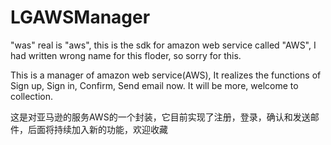 # LGAWSManager
"was" real is "aws", this is the sdk for amazon web service called "AWS", I had written wrong name for this floder, so sorry for this.


This is a manager of amazon web service(AWS), It realizes the functions of Sign up, Sign in, Confirm, Send email now. It will be more, welcome to collection.

这是对亚马逊的服务AWS的一个封装，它目前实现了注册，登录，确认和发送邮件，后面将持续加入新的功能，欢迎收藏
